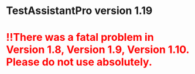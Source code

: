# TestAssistantPro version 1.19

# <span style="color:red">!!There was a fatal problem in Version 1.8, Version 1.9, Version 1.10. Please do not use absolutely.</span>
